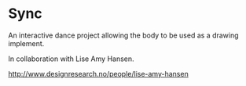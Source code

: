 Sync
====

An interactive dance project allowing the body to be used as a drawing implement.

In collaboration with Lise Amy Hansen.

http://www.designresearch.no/people/lise-amy-hansen